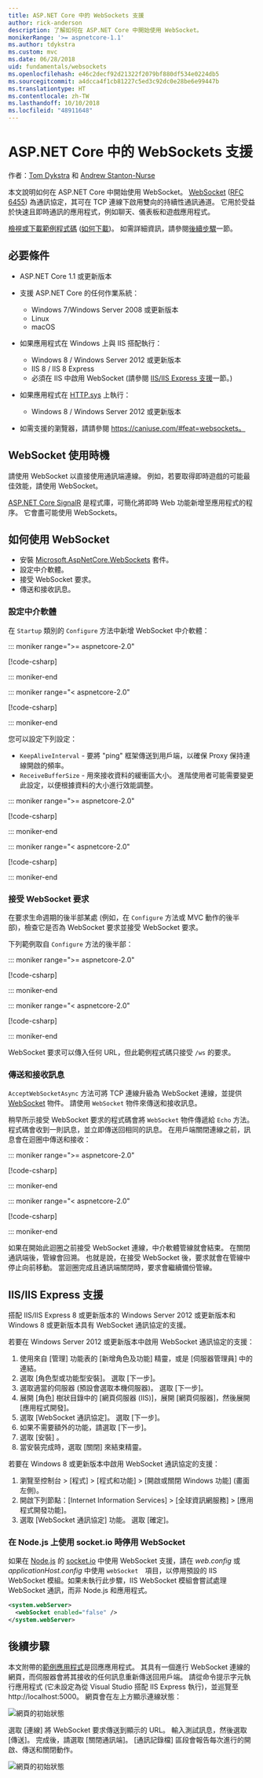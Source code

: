 ```yaml
---
title: ASP.NET Core 中的 WebSockets 支援
author: rick-anderson
description: 了解如何在 ASP.NET Core 中開始使用 WebSocket。
monikerRange: '>= aspnetcore-1.1'
ms.author: tdykstra
ms.custom: mvc
ms.date: 06/28/2018
uid: fundamentals/websockets
ms.openlocfilehash: e46c2decf92d21322f2079bf880df534e0224db5
ms.sourcegitcommit: a4dcca4f1cb81227c5ed3c92dc0e28be6e99447b
ms.translationtype: HT
ms.contentlocale: zh-TW
ms.lasthandoff: 10/10/2018
ms.locfileid: "48911648"
---
```

# <a name="websockets-support-in-aspnet-core"></a>ASP.NET Core 中的 WebSockets 支援

作者：[Tom Dykstra](https://github.com/tdykstra) 和 [Andrew Stanton-Nurse](https://github.com/anurse)

本文說明如何在 ASP.NET Core 中開始使用 WebSocket。 [WebSocket](https://wikipedia.org/wiki/WebSocket) ([RFC 6455](https://tools.ietf.org/html/rfc6455)) 為通訊協定，其可在 TCP 連線下啟用雙向的持續性通訊通道。 它用於受益於快速且即時通訊的應用程式，例如聊天、儀表板和遊戲應用程式。

[檢視或下載範例程式碼](https://github.com/aspnet/Docs/tree/master/aspnetcore/fundamentals/websockets/samples) ([如何下載](xref:tutorials/index#how-to-download-a-sample))。 如需詳細資訊，請參閱[後續步驟](#next-steps)一節。

## <a name="prerequisites"></a>必要條件

* ASP.NET Core 1.1 或更新版本
* 支援 ASP.NET Core 的任何作業系統：
  
  * Windows 7/Windows Server 2008 或更新版本
  * Linux
  * macOS
  
* 如果應用程式在 Windows 上與 IIS 搭配執行：

  * Windows 8 / Windows Server 2012 或更新版本
  * IIS 8 / IIS 8 Express
  * 必須在 IIS 中啟用 WebSocket (請參閱 [IIS/IIS Express 支援](#iisiis-express-support)一節。)
  
* 如果應用程式在 [HTTP.sys](xref:fundamentals/servers/httpsys) 上執行：

  * Windows 8 / Windows Server 2012 或更新版本

* 如需支援的瀏覽器，請請參閱 https://caniuse.com/#feat=websockets。

## <a name="when-to-use-websockets"></a>WebSocket 使用時機

請使用 WebSocket 以直接使用通訊端連線。 例如，若要取得即時遊戲的可能最佳效能，請使用 WebSocket。

[ASP.NET Core SignalR](xref:signalr/introduction) 是程式庫，可簡化將即時 Web 功能新增至應用程式的程序。 它會盡可能使用 WebSockets。

## <a name="how-to-use-websockets"></a>如何使用 WebSocket

* 安裝 [Microsoft.AspNetCore.WebSockets](https://www.nuget.org/packages/Microsoft.AspNetCore.WebSockets/) 套件。
* 設定中介軟體。
* 接受 WebSocket 要求。
* 傳送和接收訊息。

### <a name="configure-the-middleware"></a>設定中介軟體

在 `Startup` 類別的 `Configure` 方法中新增 WebSocket 中介軟體：

::: moniker range=">= aspnetcore-2.0"

[!code-csharp[](websockets/samples/2.x/WebSocketsSample/Startup.cs?name=UseWebSockets)]

::: moniker-end

::: moniker range="< aspnetcore-2.0"

[!code-csharp[](websockets/samples/1.x/WebSocketsSample/Startup.cs?name=UseWebSockets)]

::: moniker-end

您可以設定下列設定：

* `KeepAliveInterval` - 要將 "ping" 框架傳送到用戶端，以確保 Proxy 保持連線開啟的頻率。
* `ReceiveBufferSize` - 用來接收資料的緩衝區大小。 進階使用者可能需要變更此設定，以便根據資料的大小進行效能調整。

::: moniker range=">= aspnetcore-2.0"

[!code-csharp[](websockets/samples/2.x/WebSocketsSample/Startup.cs?name=UseWebSocketsOptions)]

::: moniker-end

::: moniker range="< aspnetcore-2.0"

[!code-csharp[](websockets/samples/1.x/WebSocketsSample/Startup.cs?name=UseWebSocketsOptions)]

::: moniker-end

### <a name="accept-websocket-requests"></a>接受 WebSocket 要求

在要求生命週期的後半部某處 (例如，在 `Configure` 方法或 MVC 動作的後半部)，檢查它是否為 WebSocket 要求並接受 WebSocket 要求。

下列範例取自 `Configure` 方法的後半部：

::: moniker range=">= aspnetcore-2.0"

[!code-csharp[](websockets/samples/2.x/WebSocketsSample/Startup.cs?name=AcceptWebSocket&highlight=7)]

::: moniker-end

::: moniker range="< aspnetcore-2.0"

[!code-csharp[](websockets/samples/1.x/WebSocketsSample/Startup.cs?name=AcceptWebSocket&highlight=7)]

::: moniker-end

WebSocket 要求可以傳入任何 URL，但此範例程式碼只接受 `/ws` 的要求。

### <a name="send-and-receive-messages"></a>傳送和接收訊息

`AcceptWebSocketAsync` 方法可將 TCP 連線升級為 WebSocket 連線，並提供 [WebSocket](/dotnet/core/api/system.net.websockets.websocket) 物件。 請使用 `WebSocket` 物件來傳送和接收訊息。

稍早所示接受 WebSocket 要求的程式碼會將 `WebSocket` 物件傳遞給 `Echo` 方法。 程式碼會收到一則訊息，並立即傳送回相同的訊息。 在用戶端關閉連線之前，訊息會在迴圈中傳送和接收：

::: moniker range=">= aspnetcore-2.0"

[!code-csharp[](websockets/samples/2.x/WebSocketsSample/Startup.cs?name=Echo)]

::: moniker-end

::: moniker range="< aspnetcore-2.0"

[!code-csharp[](websockets/samples/1.x/WebSocketsSample/Startup.cs?name=Echo)]

::: moniker-end

如果在開始此迴圈之前接受 WebSocket 連線，中介軟體管線就會結束。 在關閉通訊端後，管線會回溯。 也就是說，在接受 WebSocket 後，要求就會在管線中停止向前移動。 當迴圈完成且通訊端關閉時，要求會繼續備份管線。

## <a name="iisiis-express-support"></a>IIS/IIS Express 支援

搭配 IIS/IIS Express 8 或更新版本的 Windows Server 2012 或更新版本和 Windows 8 或更新版本具有 WebSocket 通訊協定的支援。

若要在 Windows Server 2012 或更新版本中啟用 WebSocket 通訊協定的支援：

1. 使用來自 [管理] 功能表的 [新增角色及功能] 精靈，或是 [伺服器管理員] 中的連結。
1. 選取 [角色型或功能型安裝]。 選取 [下一步]。
1. 選取適當的伺服器 (預設會選取本機伺服器)。 選取 [下一步]。
1. 展開 [角色] 樹狀目錄中的 [網頁伺服器 (IIS)]，展開 [網頁伺服器]，然後展開 [應用程式開發]。
1. 選取 [WebSocket 通訊協定]。 選取 [下一步]。
1. 如果不需要額外的功能，請選取 [下一步]。
1. 選取 [安裝] 。
1. 當安裝完成時，選取 [關閉] 來結束精靈。

若要在 Windows 8 或更新版本中啟用 WebSocket 通訊協定的支援：

1. 瀏覽至控制台 > [程式] > [程式和功能] > [開啟或關閉 Windows 功能] (畫面左側)。
1. 開啟下列節點：[Internet Information Services] > [全球資訊網服務] > [應用程式開發功能]。
1. 選取 [WebSocket 通訊協定] 功能。 選取 [確定]。

### <a name="disable-websocket-when-using-socketio-on-nodejs"></a>在 Node.js 上使用 socket.io 時停用 WebSocket

如果在 [Node.js](https://nodejs.org/) 的 [socket.io](https://socket.io/) 中使用 WebSocket 支援，請在 *web.config* 或 *applicationHost.config* 中使用 `webSocket`　項目，以停用預設的 IIS WebSocket 模組。如果未執行此步驟，IIS WebSocket 模組會嘗試處理 WebSocket 通訊，而非 Node.js 和應用程式。

```xml
<system.webServer>
  <webSocket enabled="false" />
</system.webServer>
```

## <a name="next-steps"></a>後續步驟

本文附帶的[範例應用程式](https://github.com/aspnet/Docs/tree/master/aspnetcore/fundamentals/websockets/samples)是回應應用程式。 其具有一個進行 WebSocket 連線的網頁，而伺服器會將其接收的任何訊息重新傳送回用戶端。 請從命令提示字元執行應用程式 (它未設定為從 Visual Studio 搭配 IIS Express 執行)，並巡覽至 http://localhost:5000。 網頁會在左上方顯示連線狀態：

![網頁的初始狀態](websockets/_static/start.png)

選取 [連線] 將 WebSocket 要求傳送到顯示的 URL。 輸入測試訊息，然後選取 [傳送]。 完成後，請選取 [關閉通訊端]。 [通訊記錄檔] 區段會報告每次進行的開啟、傳送和關閉動作。

![網頁的初始狀態](websockets/_static/end.png)
